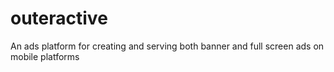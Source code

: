 outeractive
===========

An ads platform for creating and serving both banner and full screen ads on mobile platforms